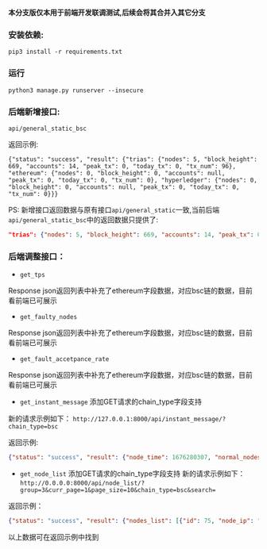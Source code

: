 **本分支版仅本用于前端开发联调测试,后续会将其合并入其它分支**

### 安装依赖:

`pip3 install -r requirements.txt`

### 运行

```
python3 manage.py runserver --insecure
```

### 后端新增接口:

`api/general_static_bsc`

返回示例:

```
{"status": "success", "result": {"trias": {"nodes": 5, "block_height": 669, "accounts": 14, "peak_tx": 0, "today_tx": 0, "tx_num": 96}, "ethereum": {"nodes": 0, "block_height": 0, "accounts": null, "peak_tx": 0, "today_tx": 0, "tx_num": 0}, "hyperledger": {"nodes": 0, "block_height": 0, "accounts": null, "peak_tx": 0, "today_tx": 0, "tx_num": 0}}}
```

PS: 新增接口返回数据与原有接口`api/general_static`一致,当前后端`api/general_static_bsc`中的返回数据只提供了:

```json
"trias": {"nodes": 5, "block_height": 669, "accounts": 14, "peak_tx": 0, "today_tx": 0, "tx_num": 96}

```
### 后端调整接口：
- `get_tps`

Response json返回列表中补充了ethereum字段数据，对应bsc链的数据，目前看前端已可展示




- `get_faulty_nodes`

Response json返回列表中补充了ethereum字段数据，对应bsc链的数据，目前看前端已可展示

- `get_fault_accetpance_rate`

Response json返回列表中补充了ethereum字段数据，对应bsc链的数据，目前看前端已可展示



- `get_instant_message`
添加GET请求的chain_type字段支持

新的请求示例如下：
`http://127.0.0.1:8000/api/instant_message/?chain_type=bsc`

返回示例:
```json
{"status": "success", "result": {"node_time": 1676280307, "normal_nodes": ["106.3.133.178", "106.3.133.179", "106.3.133.180", "210.73.218.171", "210.73.218.172", "101.251.223.190"], "fault_nodes": [], "event": []}}
```



- `get_node_list`
添加GET请求的chain_type字段支持
新的请求示例如下：
`http://0.0.0.0:8000/api/node_list/?group=3&curr_page=1&page_size=10&chain_type=bsc&search=`

返回示例：
```json
{"status": "success", "result": {"nodes_list": [{"id": 75, "node_ip": "106.3.133.178", "block_heigth": 120875, "latest_block_hash": "0xe9d6fbaa92c062794ca8419bd1b4ea64dfc018616dafc7b309098bf3a9a8c694", "latest_block_time": 1676277717, "status": 0, "pub_key": "-", "show_ip": "192.168.1.221"}], "num": 1, "page": 1, "total_page": 1}}
```





以上数据可在返回示例中找到